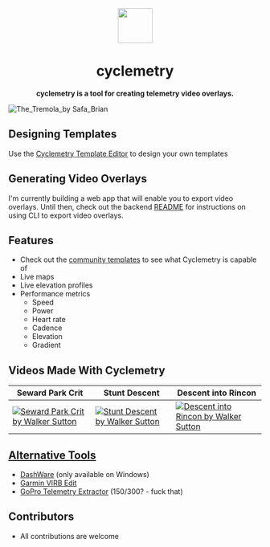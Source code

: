 <div align="center" style="text-align: center;">
  <img src="https://i.imgur.com/O7GvHXd.png"/ style="width: 69px;">
  <h1>cyclemetry</h1>
  <p>
    <b>cyclemetry is a tool for creating telemetry video overlays.</b>  
  </p>
</div>

![The_Tremola_by Safa_Brian](https://github.com/walkersutton/cyclemetry/assets/25811783/71aa4902-dd29-453f-b4a5-a87ddabd2437)

## Designing Templates
Use the [Cyclemetry Template Editor](https://walkersutton.com/cyclemetry/) to design your own templates

## Generating Video Overlays
I'm currently building a web app that will enable you to export video overlays. Until then, check out the backend [README](https://github.com/walkersutton/cyclemetry/blob/main/backend/README.md) for instructions on using CLI to export video overlays.

## Features
- Check out the [community templates](https://github.com/walkersutton/cyclemetry/blob/main/templates/README.md) to see what Cyclemetry is capable of
- Live maps
- Live elevation profiles
- Performance metrics
  - Speed
  - Power
  - Heart rate
  - Cadence
  - Elevation
  - Gradient

## Videos Made With Cyclemetry
|Seward Park Crit|Stunt Descent|Descent into Rincon|
| - | - | - |
|[![Seward Park Crit by Walker Sutton](https://img.youtube.com/vi/uXYzUSOr2Zg/0.jpg)](https://www.youtube.com/watch?v=uXYzUSOr2Zg)|[![Stunt Descent by Walker Sutton](https://img.youtube.com/vi/96_nwEF-Bfc/0.jpg)](https://www.youtube.com/watch?v=96_nwEF-Bfc)|[![Descent into Rincon by Walker Sutton](https://img.youtube.com/vi/i2vdPIfIswc/0.jpg)](https://www.youtube.com/watch?v=i2vdPIfIswc)|

## [Alternative Tools](https://alternativeto.net/software/garmin-virb-edit/)

- [DashWare](http://www.dashware.net/) (only available on Windows)
- [Garmin VIRB Edit](https://www.garmin.com/en-US/p/573412)
- [GoPro Telemetry Extractor](https://goprotelemetryextractor.com/) ($150/$300? - fuck that)

## Contributors

- All contributions are welcome
